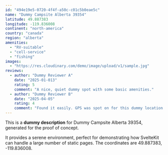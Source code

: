 ```yaml
---
id: "494e19e5-0720-4f4f-a50c-c01c5b0eae5c"
name: "Dummy Campsite Alberta 39354"
latitude: 49.887383
longitude: -119.836008
continent: "north-america"
country: "canada"
region: "alberta"
amenities:
  - "RV-suitable"
  - "cell-service"
  - "fishing"
images:
  - "https://res.cloudinary.com/demo/image/upload/v1/sample.jpg"
reviews:
  - author: "Dummy Reviewer A"
    date: "2025-01-013"
    rating: 5
    comment: "A nice, quiet dummy spot with some basic amenities."
  - author: "Dummy Reviewer B"
    date: "2025-04-05"
    rating: 4
    comment: "Found it easily. GPS was spot on for this dummy location."
---
```


This is a **dummy description** for Dummy Campsite Alberta 39354, generated for the proof of concept.

It provides a serene environment, perfect for demonstrating how SvelteKit can handle a large number of static pages. The coordinates are 49.887383, -119.836008.

